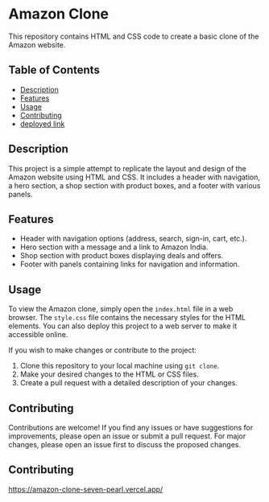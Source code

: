 # Amazon Clone

This repository contains HTML and CSS code to create a basic clone of the Amazon website.

## Table of Contents
- [Description](#description)
- [Features](#features)
- [Usage](#usage)
- [Contributing](#contributing)
- [deployed link](#deployedlink)

## Description

This project is a simple attempt to replicate the layout and design of the Amazon website using HTML and CSS. It includes a header with navigation, a hero section, a shop section with product boxes, and a footer with various panels.

## Features

- Header with navigation options (address, search, sign-in, cart, etc.).
- Hero section with a message and a link to Amazon India.
- Shop section with product boxes displaying deals and offers.
- Footer with panels containing links for navigation and information.

## Usage

To view the Amazon clone, simply open the `index.html` file in a web browser. The `style.css` file contains the necessary styles for the HTML elements. You can also deploy this project to a web server to make it accessible online.

If you wish to make changes or contribute to the project:
1. Clone this repository to your local machine using `git clone`.
2. Make your desired changes to the HTML or CSS files.
3. Create a pull request with a detailed description of your changes.

## Contributing

Contributions are welcome! If you find any issues or have suggestions for improvements, please open an issue or submit a pull request. For major changes, please open an issue first to discuss the proposed changes.

## Contributing

https://amazon-clone-seven-pearl.vercel.app/
